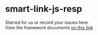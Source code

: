 # smart-link-js-resp

Starred for us or record your issues here.  
View the framework documents <a href='https://smartlink-js.com' target='_blank'/>on this link</a>
